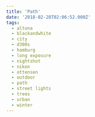```yaml
---
title: 'Path'
date: '2018-02-28T02:06:52.000Z'
tags:
  - altona
  - blackandwhite
  - city
  - d300s
  - hamburg
  - long exposure
  - nightshot
  - nikon
  - ottensen
  - outdoor
  - path
  - street lights
  - trees
  - urban
  - winter
---
```

